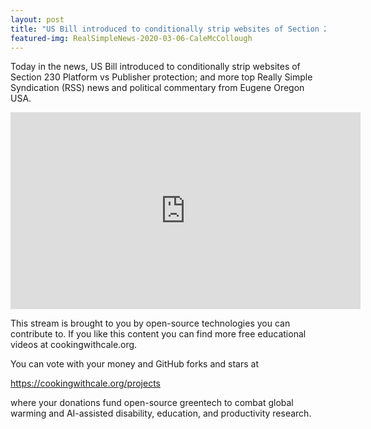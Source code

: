 ```yaml
---
layout: post
title: "US Bill introduced to conditionally strip websites of Section 230 Platform vs Publisher protection."
featured-img: RealSimpleNews-2020-03-06-CaleMcCollough
---
```


Today in the news, US Bill introduced to conditionally strip websites of Section 230 Platform vs Publisher protection; and more top Really Simple Syndication (RSS) news and political commentary from Eugene Oregon USA.

<iframe width="560" height="315" src="https://www.youtube.com/embed/KCxPoYYt0d0" frameborder="0" allow="accelerometer; autoplay; encrypted-media; gyroscope; picture-in-picture" allowfullscreen></iframe>

This stream is brought to you by open-source technologies you can contribute to. If you like this content you can find more free educational videos at cookingwithcale.org.

You can vote with your money and GitHub forks and stars at 

https://cookingwithcale.org/projects

where your donations fund open-source greentech to combat global warming and AI-assisted disability, education, and productivity research.
